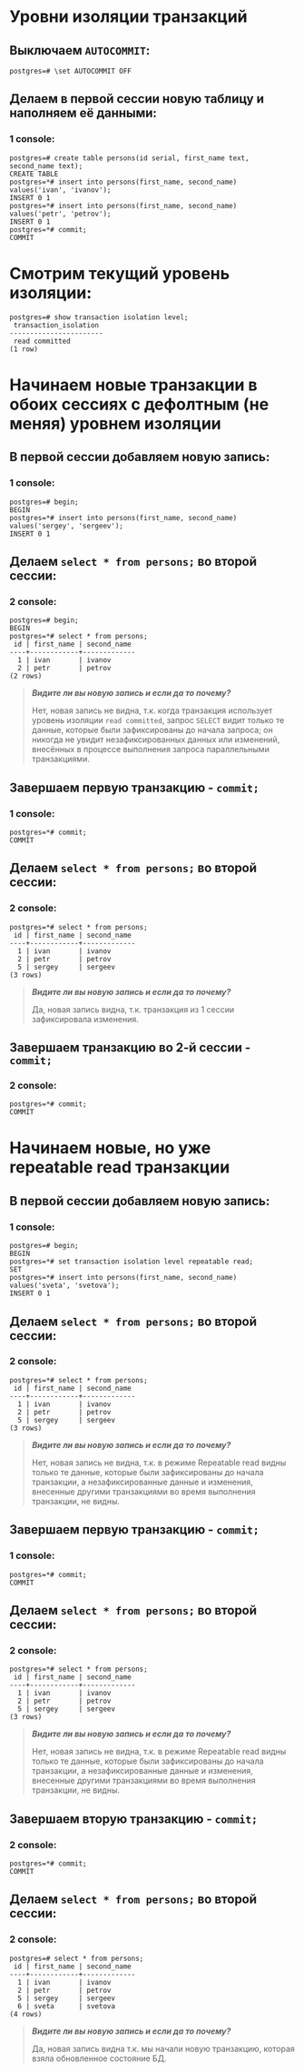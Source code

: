 # Уровни изоляции транзакций
## Выключаем `AUTOCOMMIT`:
    postgres=# \set AUTOCOMMIT OFF

## Делаем в первой сессии новую таблицу и наполняем её данными:
### 1 console:
    postgres=# create table persons(id serial, first_name text, second_name text);
    CREATE TABLE
    postgres=*# insert into persons(first_name, second_name) values('ivan', 'ivanov');
    INSERT 0 1
    postgres=*# insert into persons(first_name, second_name) values('petr', 'petrov');
    INSERT 0 1
    postgres=*# commit;
    COMMIT

# Смотрим текущий уровень изоляции:
    postgres=# show transaction isolation level;
     transaction_isolation 
    -----------------------
     read committed
    (1 row)

# Начинаем новые транзакции в обоих сессиях с дефолтным (не меняя) уровнем изоляции
## В первой сессии добавляем новую запись:
### 1 console:
    postgres=# begin;
    BEGIN
    postgres=*# insert into persons(first_name, second_name) values('sergey', 'sergeev');
    INSERT 0 1

## Делаем `select * from persons;` во второй сессии:
### 2 console:
    postgres=# begin;
    BEGIN
    postgres=*# select * from persons;
     id | first_name | second_name 
    ----+------------+-------------
      1 | ivan       | ivanov
      2 | petr       | petrov
    (2 rows)

> ***Видите ли вы новую запись и если да то почему?***
> 
> Нет, новая запись не видна, т.к. когда транзакция использует уровень изоляции `read committed`, запрос `SELECT` 
> видит только те данные, которые были зафиксированы до начала запроса; он никогда не увидит незафиксированных данных 
> или изменений, внесённых в процессе выполнения запроса параллельными транзакциями.

## Завершаем первую транзакцию - `commit;`
### 1 console:
    postgres=*# commit;
    COMMIT

## Делаем `select * from persons;` во второй сессии:
### 2 console:
    postgres=*# select * from persons;
     id | first_name | second_name 
    ----+------------+-------------
      1 | ivan       | ivanov
      2 | petr       | petrov
      5 | sergey     | sergeev
    (3 rows)

> ***Видите ли вы новую запись и если да то почему?***
> 
> Да, новая запись видна, т.к. транзакция из 1 сессии зафиксировала изменения.

## Завершаем транзакцию во 2-й сессии - `commit;`
### 2 console:
    postgres=*# commit;
    COMMIT

# Начинаем новые, но уже repeatable read транзакции
## В первой сессии добавляем новую запись:
### 1 console:
    postgres=# begin;
    BEGIN
    postgres=*# set transaction isolation level repeatable read;
    SET
    postgres=*# insert into persons(first_name, second_name) values('sveta', 'svetova');
    INSERT 0 1

## Делаем `select * from persons;` во второй сессии:
### 2 console:
    postgres=*# select * from persons;
     id | first_name | second_name 
    ----+------------+-------------
      1 | ivan       | ivanov
      2 | petr       | petrov
      5 | sergey     | sergeev
    (3 rows)

> ***Видите ли вы новую запись и если да то почему?***
> 
> Нет, новая запись не видна, т.к. в режиме Repeatable read видны только те данные, которые были зафиксированы 
> до начала транзакции, а незафиксированные данные и изменения, внесенные другими транзакциями во время выполнения 
> транзакции, не видны.

## Завершаем первую транзакцию - `commit;`
### 1 console:
    postgres=*# commit;
    COMMIT

## Делаем `select * from persons;` во второй сессии:
### 2 console:
    postgres=*# select * from persons;
     id | first_name | second_name 
    ----+------------+-------------
      1 | ivan       | ivanov
      2 | petr       | petrov
      5 | sergey     | sergeev
    (3 rows)

> ***Видите ли вы новую запись и если да то почему?***
> 
> Нет, новая запись не видна, т.к. в режиме Repeatable read видны только те данные, которые были зафиксированы 
> до начала транзакции, а незафиксированные данные и изменения, внесенные другими транзакциями во время выполнения 
> транзакции, не видны.

## Завершаем вторую транзакцию - `commit;`
### 2 console:
    postgres=*# commit;
    COMMIT

## Делаем `select * from persons;` во второй сессии:
### 2 console:
    postgres=# select * from persons;
     id | first_name | second_name 
    ----+------------+-------------
      1 | ivan       | ivanov
      2 | petr       | petrov
      5 | sergey     | sergeev
      6 | sveta      | svetova
    (4 rows)

> ***Видите ли вы новую запись и если да то почему?***
> 
> Да, новая запись видна т.к. мы начали новую транзакцию, которая взяла обновленное состояние БД.